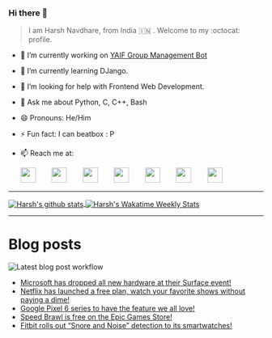 ### Hi there 👋

> I am Harsh Navdhare, from India :india: . Welcome to my :octocat: profile.

* 🔭 I’m currently working on [YAIF Group Management Bot](https://github.com/YAIFoundation/YAR_Manager_Bot)
* 🌱 I’m currently learning DJango.
* 🤔 I’m looking for help with Frontend Web Development.
* 💬 Ask me about Python, C, C++, Bash
* 😄 Pronouns: He/Him
* ⚡ Fun fact: I can beatbox : P
* 📫 Reach me at: 
 

    [<img src="https://simpleicons.org/icons/instagram.svg" width="30">](https://www.instagram.com/plus_infinity.hn) &nbsp;&nbsp;&nbsp;&nbsp;&nbsp;&nbsp;
    [<img src="https://simpleicons.org/icons/facebook.svg" width="30">](https://www.facebook.com/harsh.navdhare.infinity) &nbsp;&nbsp;&nbsp;&nbsp;&nbsp;&nbsp; 
    [<img src="https://simpleicons.org/icons/twitter.svg" width="30">](https://twitter.com/hnavdhare) &nbsp;&nbsp;&nbsp;&nbsp;&nbsp;&nbsp; 
    [<img src="https://simpleicons.org/icons/xdadevelopers.svg" width="30">](https://forum.xda-developers.com/member.php?u=8122486) &nbsp;&nbsp;&nbsp;&nbsp;&nbsp;&nbsp; 
    [<img src="https://simpleicons.org/icons/telegram.svg" width="30">](https://t.me/infinitEplus) &nbsp;&nbsp;&nbsp;&nbsp;&nbsp;&nbsp;
    [<img src="https://simpleicons.org/icons/snapchat.svg" width="30">](https://www.snapchat.com/add/plus.infinity) &nbsp;&nbsp;&nbsp;&nbsp;&nbsp;&nbsp; 
    [<img src="https://simpleicons.org/icons/gmail.svg" width="30">](mailto:navdhareharsh2001@gmail.com)
 
<hr>

<a href="https://github.com/infinity-plus/github-readme-stats">
  <img align="center" src="https://github-readme-stats-infinity-plus.vercel.app/api?username=infinity-plus&show_icons=true&count_private=true&theme=dark&include_all_commits=true", alt="Harsh's github stats" />
</a>

<a href="https://wakatime.com/@infinity_plus">
  <img align="center" src="https://github-readme-stats-infinity-plus.vercel.app/api/wakatime?username=infinity_plus&theme=dark&custom_title=Wakatime%20Weekly%20Stats", alt="Harsh's Wakatime Weekly Stats" />
</a>

<hr>

# Blog posts

![Latest blog post workflow](https://github.com/infinity-plus/infinity-plus/workflows/Latest%20blog%20post%20workflow/badge.svg)

<!-- BLOG-POST-LIST:START -->
- [Microsoft has dropped all new hardware at their Surface event!](https://spadebee.com/2021/09/22/microsoft-has-dropped-all-new-hardware-at-their-surface-event/?utm_source=rss&utm_medium=rss&utm_campaign=microsoft-has-dropped-all-new-hardware-at-their-surface-event)
- [Netflix has launched a free plan, watch your favorite shows without paying a dime!](https://spadebee.com/2021/09/21/netflix-has-launched-a-free-plan-watch-your-favorite-shows-without-paying-a-dime/?utm_source=rss&utm_medium=rss&utm_campaign=netflix-has-launched-a-free-plan-watch-your-favorite-shows-without-paying-a-dime)
- [Google Pixel 6 series to have the feature we all love!](https://spadebee.com/2021/09/19/google-pixel-6-series-to-have-the-feature-we-all-love/?utm_source=rss&utm_medium=rss&utm_campaign=google-pixel-6-series-to-have-the-feature-we-all-love)
- [Speed Brawl is free on the Epic Games Store!](https://spadebee.com/2021/09/18/speed-brawl-is-free-on-the-epic-games-store/?utm_source=rss&utm_medium=rss&utm_campaign=speed-brawl-is-free-on-the-epic-games-store)
- [Fitbit rolls out “Snore and Noise” detection to its smartwatches!](https://spadebee.com/2021/09/16/fitbit-rolls-out-snore-and-noise-detection-to-its-smartwatches/?utm_source=rss&utm_medium=rss&utm_campaign=fitbit-rolls-out-snore-and-noise-detection-to-its-smartwatches)
<!-- BLOG-POST-LIST:END -->
